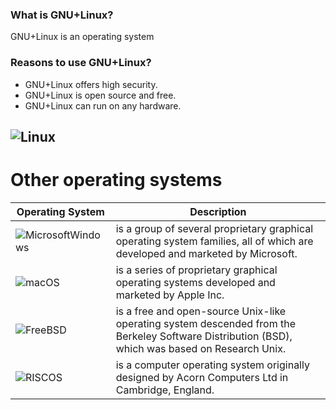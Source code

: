 
### What is GNU+Linux?
GNU+Linux is an operating system

### Reasons to use GNU+Linux?
* GNU+Linux offers high security.
* GNU+Linux is open source and free.
* GNU+Linux can run on any hardware.

![Linux](https://bit.ly/3dfMZiL)
----
# Other operating systems

Operating System | Description
-----------------|-------------
![MicrosoftWindows](https://bit.ly/3geKCyu)| is a group of several proprietary graphical operating system families, all of which are developed and marketed by Microsoft. 
![macOS](https://bit.ly/2OP1VuR)|is a series of proprietary graphical operating systems developed and marketed by Apple Inc.
![FreeBSD](https://bit.ly/2OML3ES)|is a free and open-source Unix-like operating system descended from the Berkeley Software Distribution (BSD), which was based on Research Unix.
![RISCOS](https://bit.ly/2RsjzFy)|is a computer operating system originally designed by Acorn Computers Ltd in Cambridge, England. 
